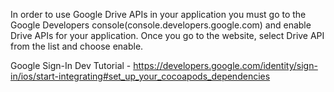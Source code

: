In order to use Google Drive APIs in your application you must go to the Google Developers console(console.developers.google.com) and
enable Drive APIs for your application. Once you go to the website, select Drive API from the list and choose enable.

Google Sign-In Dev Tutorial - https://developers.google.com/identity/sign-in/ios/start-integrating#set_up_your_cocoapods_dependencies
